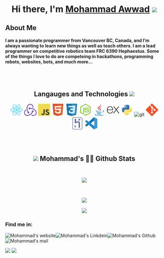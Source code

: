 <div align="center">
   <h1>Hi there, I'm <a href="https://personal-website.awwad.repl.co/">Mohammad Awwad</a> <img src="https://media.giphy.com/media/hvRJCLFzcasrR4ia7z/giphy.gif" width="25px"> </h1>
</div>

<h2>About Me</h2>
<h4>
I am a passionate programmer from Vancouver BC, Canada, and I’m always wanting to learn new things as well as teach others. I am a lead programmer on competitive robotics team FRC 6390 Hephaestus. Some of the things I love to do are competeing in hackathons, programming robots, websites, bots, and much more...
</h4>
 
<br/>
<br/>


  <h2 align="center">Langauges and Technologies <img src="https://media.giphy.com/media/WUlplcMpOCEmTGBtBW/giphy.gif" width="30"> </h2>
<p align="center">
  <img src="https://github.com/devicons/devicon/blob/master/icons/react/react-original.svg" alt="react" width="40" height="40">
  <img src="https://github.com/devicons/devicon/blob/master/icons/redux/redux-original.svg" alt="redux" width="40" height="40">
  <img src="https://github.com/devicons/devicon/blob/master/icons/javascript/javascript-original.svg" alt="javaScript" width="40" height="40">
  <img src="https://github.com/devicons/devicon/blob/master/icons/html5/html5-original.svg" alt="html" width="40" height="40">
  <img src="https://github.com/devicons/devicon/blob/master/icons/css3/css3-original.svg" alt="css" width="40" height="40">
  <img src="https://github.com/devicons/devicon/blob/master/icons/nodejs/nodejs-original.svg" alt="nodejs" width="40" height="40">
  <img src="https://github.com/devicons/devicon/blob/master/icons/java/java-original.svg" alt="git" width="40" height="40">
  <img src="https://github.com/devicons/devicon/blob/master/icons/express/express-original.svg" alt="express" width="40" height="40">
  <img src="https://github.com/devicons/devicon/blob/master/icons/python/python-original.svg" alt="python" width="40" height="40">
  <img src="https://img.icons8.com/stickers/100/000000/github.png" alt="git" width="40" height="40">
  <img src="https://github.com/devicons/devicon/blob/master/icons/git/git-original.svg" alt="git" width="40" height="40">
  <img src="https://github.com/devicons/devicon/blob/master/icons/heroku/heroku-original.svg" alt="git" width="40" height="40">
  <img src="https://github.com/devicons/devicon/blob/master/icons/vscode/vscode-original.svg" alt="git" width="40" height="40">
   
</p>

<br/>
<br/>

<div align="center">
<h2><img src="https://media1.giphy.com/media/WFZvB7VIXBgiz3oDXE/giphy.gif"  height="20"> Mohammad's  👨‍💻  Github Stats</h2>
</div>
  
  <br />
 
<p align="center" >
   <a href="https://github.com/mohammadawwad"> 
    <img  src="https://github-readme-stats.vercel.app/api?username=mohammadawwad&&show_icons=true&theme=radical"/>
   </a>
</p>
<br />

<p align="center" >
   <a href="https://github.com/mohammadawwad"> 
    <img  src="https://github-readme-streak-stats.herokuapp.com/?user=mohammadawwad&theme=radical"/>
   </a>
</p>

<p align="center" >
   <a href="https://github.com/mohammadawwad"> 
    <img  src="https://github-readme-stats.vercel.app/api/top-langs/?username=mohammadawwad&theme=radical&layout=compact&hide=c"/>
   </a>
</p>



### Find me in:
<a target="_blank" href="https://personal-website.awwad.repl.co/">
  <img align="left" alt="Mohammad's website" src="https://img.icons8.com/external-prettycons-lineal-color-prettycons/49/000000/external-portfolio-user-interface-vol-3-prettycons-lineal-color-prettycons-2.png" style="color:'white' "/>
</a>
<a target="_blank" href="https://www.linkedin.com/in/mohammad--awwad/">
  <img align="left" alt="Mohammad's Linkdein" src="https://img.icons8.com/color/48/000000/linkedin.png" />
</a>
<a target="_blank" href="https://github.com/mohammadawwad">
  <img align="left" alt="Mohammad's Github" src="https://img.icons8.com/bubbles/50/000000/github.png" />
</a>
<a target="_blank" href="mailto:mohd-awwad@hotmail.com">
  <img align="left" alt="Mohammad's mail" src="https://img.icons8.com/fluency/48/000000/email-open.png" style=" color:'white' "/>
</a>
<br/>
<br/>


![](https://komarev.com/ghpvc/?username=mohammadawwad&style=flat-square&label=Views)
![](https://badges.pufler.dev/visits/mohammadawwad/mohammadawwad?color=black&logo=github&style=flat-square)

